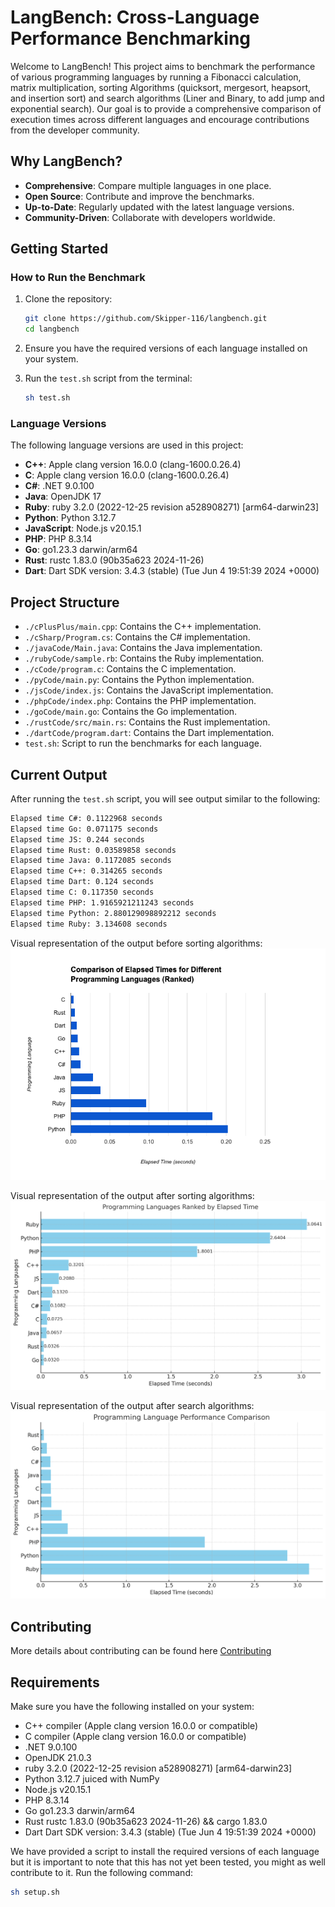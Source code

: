 # LangBench: Cross-Language Performance Benchmarking

Welcome to LangBench! This project aims to benchmark the performance of various programming languages by running a Fibonacci calculation, matrix multiplication, sorting Algorithms (quicksort, mergesort, heapsort, and insertion sort) and search algorithms (Liner and Binary, to add jump and exponential search). Our goal is to provide a comprehensive comparison of execution times across different languages and encourage contributions from the developer community.

## Why LangBench?

- **Comprehensive**: Compare multiple languages in one place.
- **Open Source**: Contribute and improve the benchmarks.
- **Up-to-Date**: Regularly updated with the latest language versions.
- **Community-Driven**: Collaborate with developers worldwide.

## Getting Started

### How to Run the Benchmark

1. Clone the repository:
    ```sh
    git clone https://github.com/Skipper-116/langbench.git
    cd langbench
    ```

2. Ensure you have the required versions of each language installed on your system.

3. Run the `test.sh` script from the terminal:
    ```sh
    sh test.sh
    ```

### Language Versions

The following language versions are used in this project:

- **C++**: Apple clang version 16.0.0 (clang-1600.0.26.4)
- **C**: Apple clang version 16.0.0 (clang-1600.0.26.4)
- **C#**: .NET 9.0.100
- **Java**: OpenJDK 17
- **Ruby**: ruby 3.2.0 (2022-12-25 revision a528908271) [arm64-darwin23]
- **Python**: Python 3.12.7
- **JavaScript**: Node.js v20.15.1
- **PHP**: PHP 8.3.14
- **Go**: go1.23.3 darwin/arm64
- **Rust**: rustc 1.83.0 (90b35a623 2024-11-26)
- **Dart**: Dart SDK version: 3.4.3 (stable) (Tue Jun 4 19:51:39 2024 +0000)

## Project Structure

- `./cPlusPlus/main.cpp`: Contains the C++ implementation.
- `./cSharp/Program.cs`: Contains the C# implementation.
- `./javaCode/Main.java`: Contains the Java implementation.
- `./rubyCode/sample.rb`: Contains the Ruby implementation.
- `./cCode/program.c`: Contains the C implementation.
- `./pyCode/main.py`: Contains the Python implementation.
- `./jsCode/index.js`: Contains the JavaScript implementation.
- `./phpCode/index.php`: Contains the PHP implementation.
- `./goCode/main.go`: Contains the Go implementation.
- `./rustCode/src/main.rs`: Contains the Rust implementation.
- `./dartCode/program.dart`: Contains the Dart implementation.
- `test.sh`: Script to run the benchmarks for each language.

## Current Output

After running the `test.sh` script, you will see output similar to the following:

```sh
Elapsed time C#: 0.1122968 seconds
Elapsed time Go: 0.071175 seconds
Elapsed time JS: 0.244 seconds
Elapsed time Rust: 0.03589858 seconds
Elapsed time Java: 0.1172085 seconds
Elapsed time C++: 0.314265 seconds
Elapsed time Dart: 0.124 seconds
Elapsed time C: 0.117350 seconds
Elapsed time PHP: 1.9165921211243 seconds
Elapsed time Python: 2.880129098892212 seconds
Elapsed time Ruby: 3.134608 seconds
```

Visual representation of the output before sorting algorithms:
![alt text](assets/image-3.png)

Visual representation of the output after sorting algorithms:
![alt text](assets/image-2.png)

Visual representation of the output after search algorithms:
![alt text](assets/image-4.png)

## Contributing
More details about contributing can be found here [Contributing](CONTRIBUTING.md)

## Requirements
Make sure you have the following installed on your system:

* C++ compiler (Apple clang version 16.0.0 or compatible)
* C compiler (Apple clang version 16.0.0 or compatible)
* .NET 9.0.100
* OpenJDK 21.0.3
* ruby 3.2.0 (2022-12-25 revision a528908271) [arm64-darwin23]
* Python 3.12.7 juiced with NumPy
* Node.js v20.15.1
* PHP 8.3.14
* Go go1.23.3 darwin/arm64
* Rust rustc 1.83.0 (90b35a623 2024-11-26) && cargo 1.83.0
* Dart Dart SDK version: 3.4.3 (stable) (Tue Jun 4 19:51:39 2024 +0000)

We have provided a script to install the required versions of each language but it is important to note that this has not yet been tested, you might as well contribute to it. Run the following command:

```sh
sh setup.sh
```